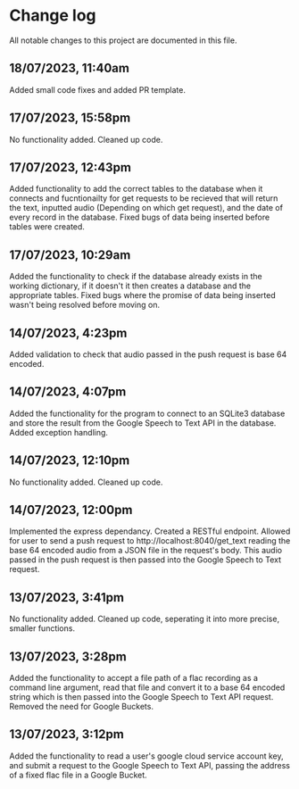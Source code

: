 # Change log

All notable changes to this project are documented in this file.

## 18/07/2023, 11:40am
Added small code fixes and added PR template.

## 17/07/2023, 15:58pm
No functionality added. Cleaned up code.

## 17/07/2023, 12:43pm
Added functionality to add the correct tables to the database when it connects and fucntionailty for get requests to be recieved that will return the text, inputted audio (Depending on which get request), and the date of every record in the database. Fixed bugs of data being inserted before tables were created.

## 17/07/2023, 10:29am
Added the functionality to check if the database already exists in the working dictionary, if it doesn't it then creates a database and the appropriate tables. Fixed bugs where the promise of data being inserted wasn't being resolved before moving on.

## 14/07/2023, 4:23pm
Added validation to check that audio passed in the push request is base 64 encoded.

## 14/07/2023, 4:07pm
Added the functionality for the program to connect to an SQLite3 database and store the result from the Google Speech to Text API in the database. Added exception handling.

## 14/07/2023, 12:10pm
No functionality added. Cleaned up code.

## 14/07/2023, 12:00pm
Implemented the express dependancy. Created a RESTful endpoint. Allowed for user to send a push request to http://localhost:8040/get_text reading the base 64 encoded audio from a JSON file in the request's body. This audio passed in the push request is then passed into the Google Speech to Text request.

## 13/07/2023, 3:41pm
No functionality added. Cleaned up code, seperating it into more precise, smaller functions.

## 13/07/2023, 3:28pm
Added the functionality to accept a file path of a flac recording as a command line argument, read that file and convert it to a base 64 encoded string which is then passed into the Google Speech to Text API request. Removed the need for Google Buckets.

## 13/07/2023, 3:12pm
Added the functionality to read a user's google cloud service account key, and submit a request to the Google Speech to Text API, passing the address of a fixed flac file in a Google Bucket.